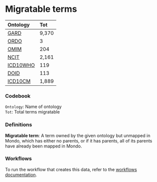 # Migratable terms
| Ontology                          | Tot   |
|:----------------------------------|:------|
| [GARD](./migrate_gard.md)         | 9,370 |
| [ORDO](./migrate_ordo.md)         | 3     |
| [OMIM](./migrate_omim.md)         | 204   |
| [NCIT](./migrate_ncit.md)         | 2,161 |
| [ICD10WHO](./migrate_icd10who.md) | 119   |
| [DOID](./migrate_doid.md)         | 113   |
| [ICD10CM](./migrate_icd10cm.md)   | 1,889 |

### Codebook
`Ontology`: Name of ontology    
`Tot`: Total terms migratable

### Definitions
**Migratable term**: A term owned by the given ontology but unmapped in Mondo, which has either no parents, or if it has 
parents, all of its parents have already been mapped in Mondo.

### Workflows
To run the workflow that creates this data, refer to the [workflows documentation](../developer/workflows.md).